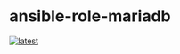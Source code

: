 # ansible-role-mariadb

[![latest](https://github.com/archmachina/ansible-role-mariadb/workflows/latest/badge.svg)](https://github.com/archmachina/ansible-role-mariadb/actions?query=workflow%3Alatest)

